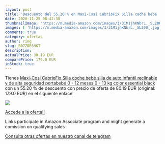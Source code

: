```yaml
---
layout: post
title: 'Descuento del 55.20 % en Maxi-Cosi CabrioFix Silla coche bebé  si'
date: 2020-11-25 08:42:38
thumbnailImage: 'https://m.media-amazon.com/images/I/31M1jhKNbrL._SL200_.jpg'
images: [ 'https://m.media-amazon.com/images/I/31M1jhKNbrL._SL200_.jpg' ]
comments: true
category: ofertas
author: ring
slug: B07ZDP8NKT
description:
actualPrice: 80.19 EUR
comparePrice: 179.0 EUR
inStock: true
---
```


Tienes [Maxi-Cosi CabrioFix Silla coche bebé  silla de auto infantil reclinable y de alta seguridad  portabebé 0 - 12 meses  0 - 13 kg  color essential black](https://www.amazon.es/dp/B07ZDP8NKT/?tag=redken-21) con un 55.20 % de descuento con precio de oferta de 80.19 EUR (original: 179.0 EUR) en el siguiente enlace!

[![](https://m.media-amazon.com/images/I/31M1jhKNbrL._SL200_.jpg)](https://www.amazon.es/dp/B07ZDP8NKT/?tag=redken-21)

[Accede a la oferta!!](https://www.amazon.es/dp/B07ZDP8NKT/?tag=redken-21)

Links participate in Amazon Associate program and might generate a comission on qualifying sales

[Consulta otras ofertas en nuestro canal de telegram](https://t.me/s/ofertas25)
